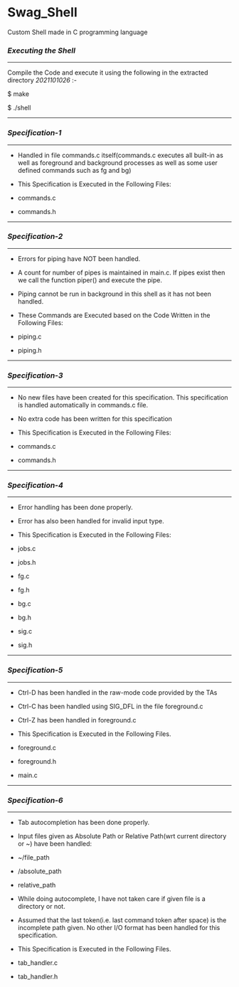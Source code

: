 # Swag_Shell
Custom Shell made in C programming language

### _Executing the Shell_

---

Compile the Code and execute it using the following in the extracted directory _2021101026_ :-

$ make

$ ./shell

---

### _Specification-1_

---

- Handled in file commands.c itself(commands.c executes all built-in as well as foreground and background processes as well as some user defined commands such as fg and bg)

- This Specification is Executed in the Following Files:

- commands.c
- commands.h

---

### _Specification-2_

---

- Errors for piping have NOT been handled.

- A count for number of pipes is maintained in main.c. If pipes exist then we call the function piper() and execute the pipe.

- Piping cannot be run in background in this shell as it has not been handled.

- These Commands are Executed based on the Code Written in the Following Files:

- piping.c
- piping.h

---

### _Specification-3_

---

- No new files have been created for this specification. This specification is handled automatically in commands.c file.

- No extra code has been written for this specification

- This Specification is Executed in the Following Files:

- commands.c
- commands.h

---

### _Specification-4_

---

- Error handling has been done properly.

- Error has also been handled for invalid input type.

- This Specification is Executed in the Following Files:

- jobs.c
- jobs.h
- fg.c
- fg.h
- bg.c
- bg.h
- sig.c
- sig.h

---

### _Specification-5_

---

- Ctrl-D has been handled in the raw-mode code provided by the TAs

- Ctrl-C has been handled using SIG_DFL in the file foreground.c

- Ctrl-Z has been handled in foreground.c

- This Specification is Executed in the Following Files.

- foreground.c
- foreground.h
- main.c

---

### _Specification-6_

---

- Tab autocompletion has been done properly.

- Input files given as Absolute Path or Relative Path(wrt current directory or ~) have been handled:

- ~/file_path
- /absolute_path
- relative_path

- While doing autocomplete, I have not taken care if given file is a directory or not.

- Assumed that the last token(i.e. last command token after space) is the incomplete path given. No other I/O format has been handled for this specification.

- This Specification is Executed in the Following Files.

- tab_handler.c
- tab_handler.h
